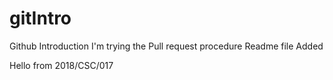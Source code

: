 # gitIntro
Github Introduction
I'm trying the Pull request procedure
Readme file Added

Hello from 2018/CSC/017

